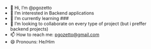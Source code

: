- 👋 Hi, I’m @pgozetto
- 👀 I’m interested in Backend applications
- 🌱 I’m currently learning ###
- 💞️ I’m looking to collaborate on every type of project (but i preffer backend projects)
- 📫 How to reach me: pgozetto@gmail.com
- 😄 Pronouns: He/Him

<!---
pgozetto/pgozetto is a ✨ special ✨ repository because its `README.md` (this file) appears on your GitHub profile.
You can click the Preview link to take a look at your changes.
--->
